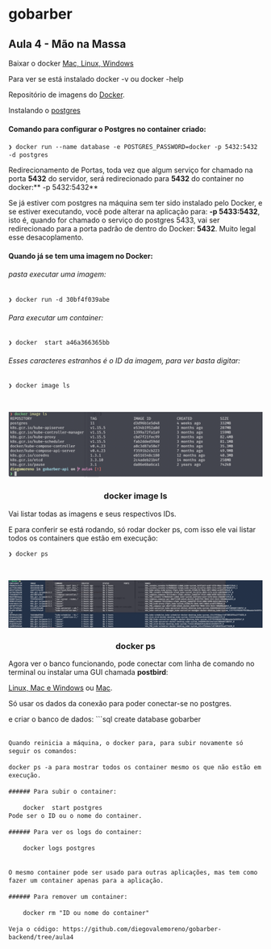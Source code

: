 # gobarber
## Aula 4 - Mão na Massa
Baixar o docker [Mac, Linux, Windows](https://docs.docker.com/install/ "Mac, Linux, Windows")

Para ver se está instalado docker -v ou docker -help

Repositório de imagens do [Docker](https://hub.docker.com/ "Docker").

Instalando o [postgres](https://hub.docker.com/_/postgres "postgres")

#### Comando para configurar o Postgres no container criado:

    ❯ docker run --name database -e POSTGRES_PASSWORD=docker -p 5432:5432 -d postgres
	
Redirecionamento de Portas, toda vez que algum serviço for chamado na porta **5432** do servidor, será redirecionado para **5432** do container no docker:** -p 5432:5432**

Se já estiver com postgres na máquina sem ter sido instalado pelo Docker, e se estiver executando, você pode alterar na aplicação para: **-p 5433:5432**, isto é, quando for chamado o serviço do postgres 5433, vai ser redirecionado para a porta padrão de dentro do Docker: **5432**. Muito legal esse desacoplamento.

#### Quando já se tem uma imagem no Docker:

###### pasta executar uma imagem:

    ❯ docker run -d 30bf4f039abe
###### Para executar um container:

    ❯ docker  start a46a366365bb
###### Esses caracteres estranhos é o ID da imagem, para ver basta digitar:

    ❯ docker image ls

<!-- DOCKER IMAGE LS -->
<br />
<p align="center">
  <img src="https://github.com/diegovalemoreno/gobarber-backend/blob/aula4/images/docker_image.png" alt="DOCKER IMAGE LS">

  <h3 align="center">docker image ls</h3>
</p>

Vai listar todas as imagens e seus respectivos IDs.

E para conferir se está rodando, só rodar docker ps, com isso ele vai listar todos os containers que estão em execução:

    ❯ docker ps                 

<!-- DOCKER PS -->
<br />
<p align="center">
  <img src="https://github.com/diegovalemoreno/gobarber-backend/blob/aula4/images/docker_ps.png" alt="DOCKER PS">

  <h3 align="center">docker ps</h3>
</p>

Agora ver o banco funcionando, pode conectar com linha de comando no terminal ou instalar uma GUI chamada **postbird**:

[Linux, Mac e Windows](https://electronjs.org/apps/postbird  "Linux, Mac e Windows") ou [Mac](https://eggerapps.at/postico/ "Mac").

Só usar os dados da conexão para poder conectar-se no postgres.

e criar o banco de dados: ```sql
create database gobarber
```

Quando reinicia a máquina, o docker para, para subir novamente só seguir os comandos:

docker ps -a para mostrar todos os container mesmo os que não estão em execução.

###### Para subir o container:

    docker  start postgres 
Pode ser o ID ou o nome do container.

###### Para ver os logs do container:

    docker logs postgres
	

O mesmo container pode ser usado para outras aplicações, mas tem como fazer um container apenas para a aplicação.

###### Para remover um container:

    docker rm "ID ou nome do container"

Veja o código: https://github.com/diegovalemoreno/gobarber-backend/tree/aula4
